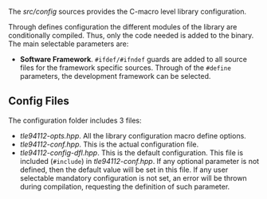 The *src/config* sources provides the C-macro level library configuration.

Through defines configuration the different modules of the library are conditionally compiled. Thus, only the code needed is added to the binary. The main selectable parameters are:

- **Software Framework**. ```#ifdef/#ifndef``` guards are added to all source files for the framework specific sources. Through of the ```#define``` parameters, the development framework can be selected. 


## Config Files

The configuration folder includes 3 files:

* *tle94112-opts.hpp*. All the library configuration macro define options.
* *tle94112-conf.hpp*. This is the actual configuration file. 
* *tle94112-config-dfl.hpp*. This is the default configuration. This file is included (```#include```) in *tle94112-conf.hpp*. If any optional parameter is not defined, then the default value will be set in this file. If any user selectable mandatory configuration is not set, an error will be thrown during compilation, requesting the definition of such parameter.
